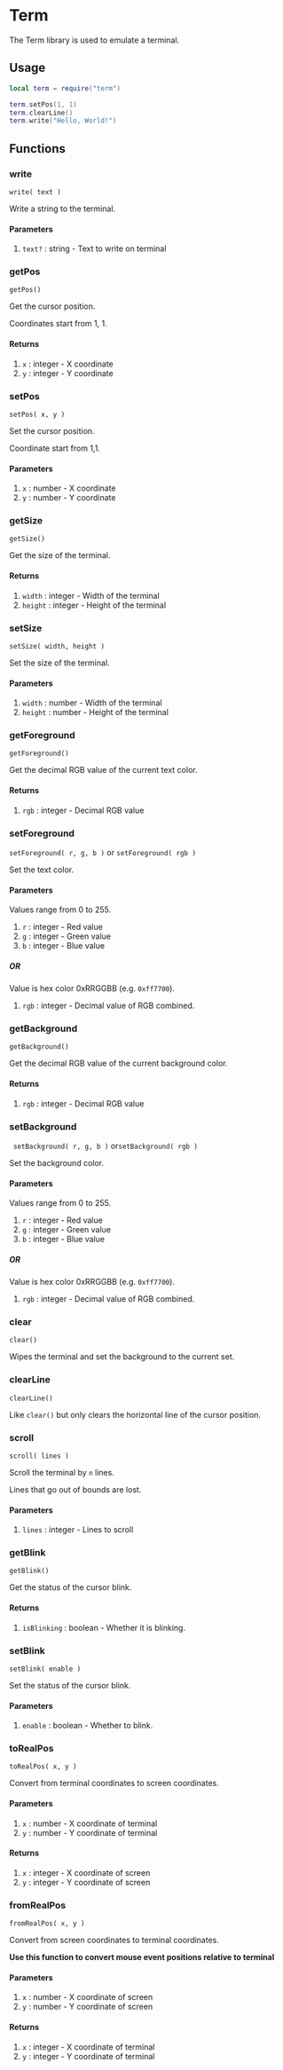 # Term

The Term library is used to emulate a terminal.

## Usage

```lua
local term = require("term")

term.setPos(1, 1)
term.clearLine()
term.write("Hello, World!")
```

## Functions

### write

`write( text )`

Write a string to the terminal.

#### Parameters

1. `text?` : string - Text to write on terminal

### getPos

`getPos()`

Get the cursor position.

Coordinates start from 1, 1.

#### Returns

1. `x` : integer - X coordinate
2. `y` : integer - Y coordinate

### setPos

`setPos( x, y )`

Set the cursor position.

Coordinate start from 1,1.

#### Parameters

1. `x` : number - X coordinate
2. `y` : number - Y coordinate

### getSize

`getSize()`

Get the size of the terminal.

#### Returns

1. `width` :  integer - Width of the terminal
2. `height` : integer - Height of the terminal

### setSize

`setSize( width, height )`

Set the size of the terminal.

#### Parameters

1. `width` : number - Width of the terminal
2. `height` : number - Height of the terminal

### getForeground

`getForeground()`

Get the decimal RGB value of the current text color.

#### Returns

1. `rgb` : integer - Decimal RGB value

### setForeground

`setForeground( r, g, b )` or `setForeground( rgb )`

Set the text color.

#### Parameters

Values range from 0 to 255.

1. `r` : integer - Red value
2. `g` : integer - Green value
3. `b` : integer - Blue value

##### OR

Value is hex color 0xRRGGBB (e.g. `0xff7700`).

1. `rgb` : integer - Decimal value of RGB combined.

### getBackground

`getBackground()`

Get the decimal RGB value of the current background color.

#### Returns

1. `rgb` : integer - Decimal RGB value

### setBackground

` setBackground( r, g, b )` or`setBackground( rgb )`

Set the background color.

#### Parameters

Values range from 0 to 255.

1. `r` : integer - Red value
2. `g` : integer - Green value
3. `b` : integer - Blue value

##### OR

Value is hex color 0xRRGGBB (e.g. `0xff7700`).

1. `rgb` : integer - Decimal value of RGB combined.

### clear

`clear()`

Wipes the terminal and set the background to the current set.

### clearLine

`clearLine()`

Like `clear()` but only clears the horizontal line of the cursor position.

### scroll

`scroll( lines )`

Scroll the terminal by `n` lines.

Lines that go out of bounds are lost.

#### Parameters

1. `lines` : integer - Lines to scroll

### getBlink

`getBlink()`

Get the status of the cursor blink.

#### Returns

1. `isBlinking` : boolean - Whether it is blinking.

### setBlink

`setBlink( enable )`

Set the status of the cursor blink.

#### Parameters

1. `enable` : boolean - Whether to blink.

### toRealPos

`toRealPos( x, y )`

Convert from terminal coordinates to screen coordinates.

#### Parameters

1. `x` : number - X coordinate of terminal
2. `y` : number - Y coordinate of terminal

#### Returns

1. `x` : integer - X coordinate of screen
2. `y` : integer - Y coordinate of screen

### fromRealPos

`fromRealPos( x, y )`

Convert from screen coordinates to terminal coordinates.

**Use this function to convert mouse event positions relative to terminal**

#### Parameters

1. `x` : number - X coordinate of screen
2. `y` : number - Y coordinate of screen

#### Returns

1. `x` : integer - X coordinate of terminal
2. `y` : integer - Y coordinate of terminal
